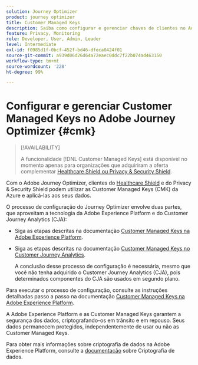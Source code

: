 ```yaml
---
solution: Journey Optimizer
product: journey optimizer
title: Customer Managed Keys
description: Saiba como configurar e gerenciar chaves de clientes no Adobe Journey Optimizer.
feature: Privacy, Monitoring
role: Developer, User, Admin, Leader
level: Intermediate
exl-id: f0985d1f-0bcf-452f-bd46-dfeca0424f01
source-git-commit: a939d06d26d64a72eaec0ddc7f22b074ad463150
workflow-type: tm+mt
source-wordcount: '228'
ht-degree: 99%

---
```


# Configurar e gerenciar Customer Managed Keys no Adobe Journey Optimizer {#cmk}

>[!AVAILABILITY]
>
>A funcionalidade [!DNL Customer Managed Keys] está disponível no momento apenas para organizações que adquiriram a oferta complementar [Healthcare Shield ou Privacy &amp; Security Shield](https://experienceleague.adobe.com/docs/events/customer-data-management-voices-recordings/governance/healthcare-shield.html?lang=pt-BR).

Com o Adobe Journey Optimizer, clientes do [Healthcare Shield](https://www.adobe.com/trust/compliance/hipaa-ready.html) e do Privacy &amp; Security Shield podem utilizar as Customer Managed Keys (CMK) da Azure e aplicá-las aos seus dados.

O processo de configuração do Journey Optimizer envolve duas partes, que aproveitam a tecnologia da Adobe Experience Platform e do Customer Journey Analytics (CJA):

* Siga as etapas descritas na documentação [Customer Managed Keys na Adobe Experience Platform](https://experienceleague.adobe.com/docs/experience-platform/landing/governance-privacy-security/customer-managed-keys.html).
* Siga as etapas descritas na documentação [Customer Managed Keys no Customer Journey Analytics](https://experienceleague.adobe.com/docs/analytics-platform/using/cja-privacy/cmk.html?lang=pt-BR).

  A conclusão desse processo de configuração é necessária, mesmo que você não tenha adquirido o Customer Journey Analytics (CJA), pois determinados componentes do CJA são usados em segundo plano.

Para executar o processo de configuração, consulte as instruções detalhadas passo a passo na documentação [Customer Managed Keys na Adobe Experience Platform](https://experienceleague.adobe.com/docs/experience-platform/landing/governance-privacy-security/encryption.html?lang=pt-BR).

A Adobe Experience Platform e as Customer Managed Keys garantem a segurança dos dados, criptografando-os em trânsito e em repouso. Seus dados permanecem protegidos, independentemente de usar ou não as Customer Managed Keys.

Para obter mais informações sobre criptografia de dados na Adobe Experience Platform, consulte a [documentação](https://experienceleague.adobe.com/docs/experience-platform/landing/governance-privacy-security/encryption.html?lang=pt-BR) sobre Criptografia de dados.
